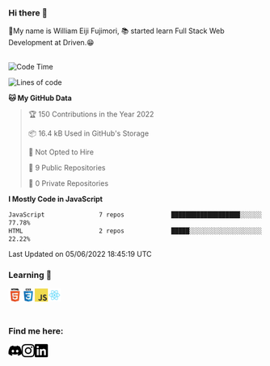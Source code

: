 ### Hi there 👋


🔖My name is William Eiji Fujimori, 📚 started learn Full Stack Web Development at Driven.😁
<br />
<br />

<!--START_SECTION:waka-->
![Code Time](http://img.shields.io/badge/Code%20Time-203%20hrs%2015%20mins-blue)

![Lines of code](https://img.shields.io/badge/From%20Hello%20World%20I%27ve%20Written-1%20Million%20lines%20of%20code-blue)

**🐱 My GitHub Data** 

> 🏆 150 Contributions in the Year 2022
 > 
> 📦 16.4 kB Used in GitHub's Storage 
 > 
> 🚫 Not Opted to Hire
 > 
> 📜 9 Public Repositories 
 > 
> 🔑 0 Private Repositories  
 > 
**I Mostly Code in JavaScript** 

```text
JavaScript               7 repos             ███████████████████░░░░░░   77.78% 
HTML                     2 repos             █████░░░░░░░░░░░░░░░░░░░░   22.22%

```



 Last Updated on 05/06/2022 18:45:19 UTC
<!--END_SECTION:waka-->

### Learning 📖

<img align="left" alt="HTML5" width="26px" src="https://raw.githubusercontent.com/github/explore/80688e429a7d4ef2fca1e82350fe8e3517d3494d/topics/html/html.png" />
<img align="left" alt="CSS3" width="26px" src="https://raw.githubusercontent.com/github/explore/80688e429a7d4ef2fca1e82350fe8e3517d3494d/topics/css/css.png" />
<img align="left" alt="JavaScript" width="26px" src="https://raw.githubusercontent.com/github/explore/80688e429a7d4ef2fca1e82350fe8e3517d3494d/topics/javascript/javascript.png" />
<img align="left" alt="React" width="26px" src="https://raw.githubusercontent.com/github/explore/80688e429a7d4ef2fca1e82350fe8e3517d3494d/topics/react/react.png" />

<br />
<br />
<br />

### Find me here:

[<img align="left" alt="Discord" width="26px" src="https://github.com/williameiji/williameiji/blob/main/images/discord.svg" />][1]
[<img align="left" alt="Discord" width="26px" src="https://github.com/williameiji/williameiji/blob/main/images/instagram.svg" />][2]
[<img align="left" alt="Discord" width="26px" src="https://github.com/williameiji/williameiji/blob/main/images/linkedin.svg" />][3]

[1]: https://discordapp.com/users/Eiji#5872
[2]: https://www.instagram.com/williameiji/
[3]: https://www.linkedin.com/in/william-eiji-fujimori/
